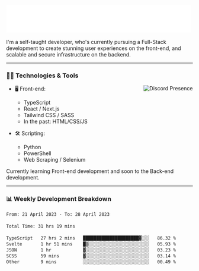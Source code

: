 <img src="assets/wave.svg" alt=":wave:" />

I'm a self-taught developer, who's currently pursuing a Full-Stack development to create stunning user experiences on the front-end, and scalable and secure infrastructure on the backend.

---

### 🧑‍💻 Technologies & Tools

<a href="https://discord.com/users/414304208649453568" target="_blank" rel="nofollow">
   <img src="https://lanyard-profile-readme.vercel.app/api/414304208649453568?idleMessage=Probably%20doing%20something%20else..." alt="Discord Presence" align="right">
</a>

- 🖥️ Front-end:

  - TypeScript
  - React / Next.js
  - Tailwind CSS / SASS
  - In the past: HTML/CSS/JS

- 🛠 Scripting:

  - Python
  - PowerShell
  - Web Scraping / Selenium

Currently learning Front-end development and soon to the Back-end development.

---

### 📊 Weekly Development Breakdown

<!-- ![ccrsxx's GitHub Stats](https://github-readme-stats.vercel.app/api?username=ccrsxx&count_private=true&theme=tokyonight) -->
<!-- ![ccrsxx's Top Langs](https://github-readme-stats.vercel.app/api/top-langs/?username=ccrsxx&hide=lua,java,html&theme=tokyonight) -->

<!--START_SECTION:waka-->

```text
From: 21 April 2023 - To: 28 April 2023

Total Time: 31 hrs 19 mins

TypeScript   27 hrs 2 mins   █████████████████████▓░░░   86.32 %
Svelte       1 hr 51 mins    █▒░░░░░░░░░░░░░░░░░░░░░░░   05.93 %
JSON         1 hr            ▓░░░░░░░░░░░░░░░░░░░░░░░░   03.23 %
SCSS         59 mins         ▓░░░░░░░░░░░░░░░░░░░░░░░░   03.14 %
Other        9 mins          ░░░░░░░░░░░░░░░░░░░░░░░░░   00.49 %
```

<!--END_SECTION:waka-->
